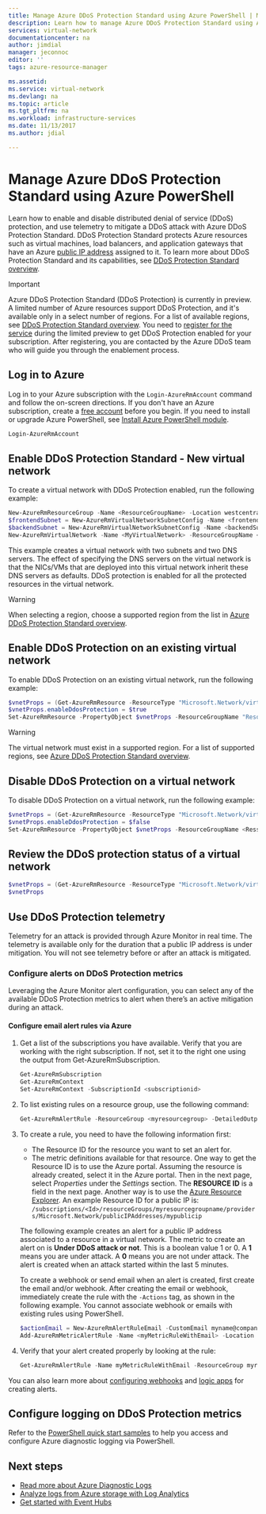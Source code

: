 ```yaml
---
title: Manage Azure DDoS Protection Standard using Azure PowerShell | Microsoft Docs
description: Learn how to manage Azure DDoS Protection Standard using Azure PowerShell.
services: virtual-network
documentationcenter: na
author: jimdial
manager: jeconnoc
editor: ''
tags: azure-resource-manager

ms.assetid: 
ms.service: virtual-network
ms.devlang: na
ms.topic: article
ms.tgt_pltfrm: na
ms.workload: infrastructure-services
ms.date: 11/13/2017
ms.author: jdial

---
```

# Manage Azure DDoS Protection Standard using Azure PowerShell

Learn how to enable and disable distributed denial of service (DDoS) protection, and use telemetry to mitigate a DDoS attack with Azure DDoS Protection Standard. DDoS Protection Standard protects Azure resources such as virtual machines, load balancers, and application gateways that have an Azure [public IP address](virtual-network-public-ip-address.md) assigned to it. To learn more about DDoS Protection Standard and its capabilities, see [DDoS Protection Standard overview](ddos-protection-overview.md). 

>[!IMPORTANT]
>Azure DDoS Protection Standard (DDoS Protection) is currently in preview. A limited number of Azure resources support DDoS Protection, and it's available only in a select number of regions. For a list of available regions, see [DDoS Protection Standard overview](ddos-protection-overview.md). You need to [register for the service](http://aka.ms/ddosprotection) during the limited preview to get DDoS Protection enabled for your subscription. After registering, you are contacted by the Azure DDoS team who will guide you through the enablement process.


## Log in to Azure

Log in to your Azure subscription with the `Login-AzureRmAccount` command and follow the on-screen directions. If you don't have an Azure subscription, create a [free account](https://azure.microsoft.com/free/?WT.mc_id=A261C142F) before you begin. If you need to install or upgrade Azure PowerShell, see [Install Azure PowerShell module](/powershell/azure/install-azurerm-ps).

```powershell
Login-AzureRmAccount
```

## Enable DDoS Protection Standard - New virtual network

To create a virtual network with DDoS Protection enabled, run the following example:

```powershell
New-AzureRmResourceGroup -Name <ResourceGroupName> -Location westcentralus 
$frontendSubnet = New-AzureRmVirtualNetworkSubnetConfig -Name <frontendSubnet> -AddressPrefix "10.0.1.0/24" 
$backendSubnet = New-AzureRmVirtualNetworkSubnetConfig -Name <backendSubnet> -AddressPrefix "10.0.2.0/24" 
New-AzureRmVirtualNetwork -Name <MyVirtualNetwork> -ResourceGroupName <ResourceGroupName>  -Location westcentralus  -AddressPrefix "10.0.0.0/16" -Subnet $frontendSubnet,$backendSubnet -EnableDDoSProtection
```

This example creates a virtual network with two subnets and two DNS servers. The effect of specifying the DNS servers on the virtual network is that the NICs/VMs that are deployed into this virtual network inherit these DNS servers as defaults. DDoS protection is enabled for all the protected resources in the virtual network.

> [!WARNING]
> When selecting a region, choose a supported region from the list in [Azure DDoS Protection Standard overview](ddos-protection-overview.md).

## Enable DDoS Protection on an existing virtual network

To enable DDoS Protection on an existing virtual network, run the following example:

```powershell
$vnetProps = (Get-AzureRmResource -ResourceType "Microsoft.Network/virtualNetworks" -ResourceGroup <ResourceGroupName> -ResourceName <ResourceName>).Properties
$vnetProps.enableDdosProtection = $true
Set-AzureRmResource -PropertyObject $vnetProps -ResourceGroupName "ResourceGroupName" -ResourceName "ResourceName" -ResourceType Microsoft.Network/virtualNetworks -Force
```

> [!WARNING]
> The virtual network must exist in a supported region. For a list of supported regions, see [Azure DDoS Protection Standard overview](ddos-protection-overview.md).

## Disable DDoS Protection on a virtual network

To disable DDoS Protection on a virtual network, run the following example:

```powershell
$vnetProps = (Get-AzureRmResource -ResourceType "Microsoft.Network/virtualNetworks" -ResourceGroup <ResourceGroupName> -ResourceName <ResourceName>).Properties
$vnetProps.enableDdosProtection = $false
Set-AzureRmResource -PropertyObject $vnetProps -ResourceGroupName <RessourceGroupName> -ResourceName <ResourceName> -ResourceType "Microsoft.Network/virtualNetworks" -Force
```

## Review the DDoS protection status of a virtual network 

```powershell
$vnetProps = (Get-AzureRmResource -ResourceType "Microsoft.Network/virtualNetworks" -ResourceGroup <ResourceGroupName> -ResourceName <ResourceName>).Properties
$vnetProps
```

## Use DDoS Protection telemetry

Telemetry for an attack is provided through Azure Monitor in real time. The telemetry is available only for the duration that a public IP address is under mitigation. You will not see telemetry before or after an attack is mitigated.

### Configure alerts on DDoS Protection metrics

Leveraging the Azure Monitor alert configuration, you can select any of the available DDoS Protection metrics to alert when there’s an active mitigation during an attack.

#### Configure email alert rules via Azure

1. Get a list of the subscriptions you have available. Verify that you are working with the right subscription. If not, set it to the right one using the output from Get-AzureRmSubscription. 

    ```powershell
	Get-AzureRmSubscription 
    Get-AzureRmContext 
    Set-AzureRmContext -SubscriptionId <subscriptionid>
	```

2. To list existing rules on a resource group, use the following command: 

    ```powershell
	Get-AzureRmAlertRule -ResourceGroup <myresourcegroup> -DetailedOutput
	```

3. To create a rule, you need to have the following information first: 

    - The Resource ID for the resource you want to set an alert for.
	- The metric definitions available for that resource. One way to get the Resource ID is to use the Azure portal. Assuming the resource is already created, select it in the Azure portal. Then in the next page, select *Properties* under the *Settings* section. The **RESOURCE ID** is a field in the next page. Another way is to use the [Azure Resource Explorer](https://resources.azure.com/). An example Resource ID for a public IP is: `/subscriptions/<Id>/resourceGroups/myresourcegroupname/providers/Microsoft.Network/publicIPAddresses/mypublicip`

    The following example creates an alert for a public IP address associated to a resource in a virtual network. The metric to create an alert on is **Under DDoS attack or not**. This is a boolean value 1 or 0. A **1** means you are under attack. A **0** means you are not under attack. The alert is created when an attack started within the last 5 minutes.

	To create a webhook or send email when an alert is created, first create the email and/or webhook. After creating the email or webhook, immediately create the rule with the `-Actions` tag, as shown in the following example. You cannot associate webhook or emails with existing rules using PowerShell.

	```powershell
	$actionEmail = New-AzureRmAlertRuleEmail -CustomEmail myname@company.com 
    Add-AzureRmMetricAlertRule -Name <myMetricRuleWithEmail> -Location "West Central US" -ResourceGroup <myresourcegroup> -TargetResourceId /subscriptions/<Id>/resourceGroups/myresourcegroup/providers/Microsoft.Network/publicIPAddresses/mypublicip -MetricName "IfUnderDDoSAttack" -Operator GreaterThan -Threshold 0 -WindowSize 00:05:00 -TimeAggregationOperator Total -Actions $actionEmail -Description "Under DDoS Attack"
    ```

4. Verify that your alert created properly by looking at the rule:

    ```powershell
	Get-AzureRmAlertRule -Name myMetricRuleWithEmail -ResourceGroup myresourcegroup -DetailedOutput 
	```

You can also learn more about [configuring webhooks](../monitoring-and-diagnostics/insights-webhooks-alerts.md?toc=%2fazure%2fvirtual-network%2ftoc.json) and [logic apps](../logic-apps/logic-apps-overview.md) for creating alerts.

## Configure logging on DDoS Protection metrics

Refer to the [PowerShell quick start samples](../monitoring-and-diagnostics/insights-powershell-samples.md?toc=%2fazure%2fvirtual-network%2ftoc.json) to help you access and configure Azure diagnostic logging via PowerShell.

## Next steps

- [Read more about Azure Diagnostic Logs](../monitoring-and-diagnostics/monitoring-overview-of-diagnostic-logs.md?toc=%2fazure%2fvirtual-network%2ftoc.json)
- [Analyze logs from Azure storage with Log Analytics](../log-analytics/log-analytics-azure-storage.md?toc=%2fazure%2fvirtual-network%2ftoc.json)
- [Get started with Event Hubs](../event-hubs/event-hubs-csharp-ephcs-getstarted.md?toc=%2fazure%2fvirtual-network%2ftoc.json)